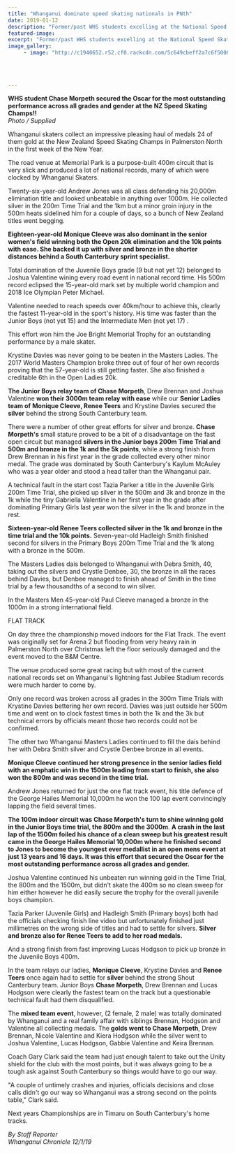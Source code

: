 ```yaml
---
title: "Whanganui dominate speed skating nationals in PNth"
date: 2019-01-12
description: "Former/past WHS students excelling at the National Speed Skating Champs in Palmerston North..."
featured-image: 
excerpt: "Former/past WHS students excelling at the National Speed Skating Champs in Palmerston North."
image_gallery:
     - image: "http://c1940652.r52.cf0.rackcdn.com/5c649cbeff2a7c6f50000177/NZ-speed-skating-12.1.19-chron.jpg"
    
    
    
    
---
```


<p><span><strong>WHS student Chase Morpeth secured the Oscar for the most outstanding performance across all grades and gender at the NZ Speed Skating Champs!!</strong></span><br /><em>Photo / Supplied</em></p>
<p class="element element-paragraph">Whanganui skaters collect an impressive pleasing haul of medals 24 of them gold at the New Zealand Speed Skating Champs in Palmerston North in the first week of the New Year.</p>
<p class="element element-paragraph">The road venue at Memorial Park is a purpose-built 400m circuit that is very slick and produced a lot of national records, many of which were clocked by Whanganui Skaters.</p>
<p class="element element-paragraph">Twenty-six-year-old Andrew Jones was all class defending his 20,000m elimination title and looked unbeatable in anything over 1000m. He collected silver in the 200m Time Trial and the 1km but a minor groin injury in the 500m heats sidelined him for a couple of days, so a bunch of New Zealand titles went begging.</p>
<p class="element element-paragraph"><strong>Eighteen-year-old Monique Cleeve was also dominant in the senior women's field winning both the Open 20k elimination and the 10k points with ease. She backed it up with silver and bronze in the shorter distances behind a South Canterbury sprint specialist.</strong></p>
<p class="element element-paragraph">Total domination of the Juvenile Boys grade (9 but not yet 12) belonged to Joshua Valentine wining every road event in national record time. His 500m record eclipsed the 15-year-old mark set by multiple world champion and 2018 Ice Olympian Peter Michael.</p>
<p class="element element-paragraph">Valentine needed to reach speeds over 40km/hour to achieve this, clearly the fastest 11-year-old in the sport's history. His time was faster than the Junior Boys (not yet 15) and the Intermediate Men (not yet 17) .</p>
<p class="element element-paragraph">This effort won him the Joe Bright Memorial Trophy for an outstanding performance by a male skater.</p>
<p class="element element-paragraph">Krystine Davies was never going to be beaten in the Masters Ladies. The 2017 World Masters Champion broke three out of four of her own records proving that the 57-year-old is still getting faster. She also finished a creditable 6th in the Open Ladies 20k.</p>
<p class="element element-paragraph"><strong>The Junior Boys relay team of Chase Morpeth</strong>, Drew Brennan and Joshua Valentine <strong>won their 3000m team relay with ease</strong> while our <strong>Senior Ladies team of</strong> <strong>Monique Cleeve, Renee Teers</strong> and Krystine Davies secured the<strong> silver</strong> behind the strong South Canterbury team.</p>
<p class="element element-paragraph">There were a number of other great efforts for silver and bronze. <strong>Chase Morpeth's</strong> small stature proved to be a bit of a disadvantage on the fast open circuit but managed <strong>silvers in the Junior boys 200m Time Trial and 500m and bronze in the 1k and the 5k points</strong>, while a strong finish from Drew Brennan in his first year in the grade collected every other minor medal. The grade was dominated by South Canterbury's Kaylum McAuley who was a year older and stood a head taller than the Whanganui pair.</p>
<p class="element element-paragraph">A technical fault in the start cost Tazia Parker a title in the Juvenile Girls 200m Time Trial, she picked up silver in the 500m and 3k and bronze in the 1k while the tiny Gabriella Valentine in her first year in the grade after dominating Primary Girls last year won the silver in the 1k and bronze in the rest.</p>
<p class="element element-paragraph"><strong>Sixteen-year-old Renee Teers collected silver in the 1k and bronze in the time trial and the 10k points.</strong> Seven-year-old Hadleigh Smith finished second for silvers in the Primary Boys 200m Time Trial and the 1k along with a bronze in the 500m.</p>
<p class="element element-paragraph">The Masters Ladies dais belonged to Whanganui with Debra Smith, 40, taking out the silvers and Crystle Denbee, 30, the bronze in all the races behind Davies, but Denbee managed to finish ahead of Smith in the time trial by a few thousandths of a second to win silver.</p>
<p class="element element-paragraph">In the Masters Men 45-year-old Paul Cleeve managed a bronze in the 1000m in a strong international field.</p>
<p class="element element-paragraph">FLAT TRACK</p>
<p class="element element-paragraph">On day three the championship moved indoors for the Flat Track. The event was originally set for Arena 2 but flooding from very heavy rain in Palmerston North over Christmas left the floor seriously damaged and the event moved to the B&amp;M Centre.</p>
<p class="element element-paragraph">The venue produced some great racing but with most of the current national records set on Whanganui's lightning fast Jubilee Stadium records were much harder to come by.</p>
<p class="element element-paragraph">Only one record was broken across all grades in the 300m Time Trials with Krystine Davies bettering her own record. Davies was just outside her 500m time and went on to clock fastest times in both the 1k and the 3k but technical errors by officials meant those two records could not be confirmed.</p>
<p class="element element-paragraph">The other two Whanganui Masters Ladies continued to fill the dais behind her with Debra Smith silver and Crystle Denbee bronze in all events.</p>
<p class="element element-paragraph"><strong>Monique Cleeve</strong> <strong>continued her strong presence in the senior ladies field with an emphatic win in the 1500m leading from start to finish, she also won the 800m and was second in the time trial.</strong></p>
<p class="element element-paragraph">Andrew Jones returned for just the one flat track event, his title defence of the George Hailes Memorial 10,000m he won the 100 lap event convincingly lapping the field several times.</p>
<p class="element element-paragraph"><strong>The 100m indoor circuit was</strong> <strong>Chase Morpeth's turn to shine winning gold in the Junior Boys time trial, the 800m and the 3000m</strong>. <strong>A crash in the last lap of the 1500m foiled his chance of a clean sweep but his greatest result came in the George Hailes Memorial 10,000m where he finished second to Jones to become the youngest ever medallist in an open mens event at just 13 years and 16 days. It was this effort that secured the Oscar for the most outstanding performance across all grades and gender.</strong></p>
<p class="element element-paragraph">Joshua Valentine continued his unbeaten run winning gold in the Time Trial, the 800m and the 1500m, but didn't skate the 400m so no clean sweep for him either however he did easily secure the trophy for the overall juvenile boys champion.</p>
<p class="element element-paragraph">Tazia Parker (Juvenile Girls) and Hadleigh Smith (Primary boys) both had the officials checking finish line video but unfortunately finished just millimetres on the wrong side of titles and had to settle for silvers. <strong>Silver and bronze also for Renee Teers to add to her road medals.</strong></p>
<p class="element element-paragraph">And a strong finish from fast improving Lucas Hodgson to pick up bronze in the Juvenile Boys 400m.</p>
<p class="element element-paragraph">In the team relays our ladies, <strong>Monique Cleeve</strong>, Krystine Davies and <strong>Renee Teers</strong> once again had to settle for <strong>silver</strong> behind the strong Shout Canterbury team. Junior Boys <strong>Chase Morpeth</strong>, Drew Brennan and Lucas Hodgson were clearly the fastest team on the track but a questionable technical fault had them disqualified.</p>
<p class="element element-paragraph">The <strong>mixed team event</strong>, however, (2 female, 2 male) was totally dominated by Whanganui and a real family affair with siblings Brennan, Hodgson and Valentine all collecting medals. The<strong> golds went to Chase Morpeth</strong>, Drew Brennan, Nicole Valentine and Kiera Hodgson while the silver went to Joshua Valentine, Lucas Hodgson, Gabbie Valentine and Keira Brennan.</p>
<p class="element element-paragraph">Coach Gary Clark said the team had just enough talent to take out the Unity shield for the club with the most points, but it was always going to be a tough ask against South Canterbury so things would have to go our way.</p>
<p class="element element-paragraph">"A couple of untimely crashes and injuries, officials decisions and close calls didn't go our way so Whanganui was a strong second on the points table," Clark said.</p>
<p class="element element-paragraph">Next years Championships are in Timaru on South Canterbury's home tracks.</p>
<p><em>By Staff Reporter<br />Whanganui Chronicle 12/1/19</em></p>

